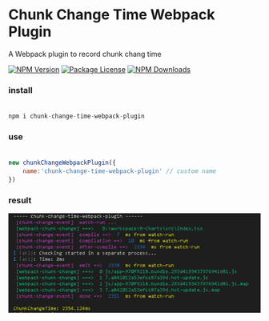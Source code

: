 # Chunk Change Time Webpack Plugin

A Webpack plugin to record chunk chang time

<a href="https://www.npmjs.com/chunk-change-time-webpack-plugin" target="_blank"><img src="https://img.shields.io/npm/v/chunk-change-time-webpack-plugin.svg" alt="NPM Version" /></a>
<a href="https://www.npmjs.com/chunk-change-time-webpack-plugin" target="_blank"><img src="https://img.shields.io/npm/l/chunk-change-time-webpack-plugin.svg" alt="Package License" /></a>
<a href="https://www.npmjs.com/chunk-change-time-webpack-plugin" target="_blank"><img src="https://img.shields.io/npm/dm/chunk-change-time-webpack-plugin.svg" alt="NPM Downloads" /></a>

### install

```javascript

npm i chunk-change-time-webpack-plugin

```

### use

```javascript

new chunkChangeWebpackPlugin({
    name:'chunk-change-time-webpack-plugin' // custom name 
})

```
### result

![png](./src/img.png)
